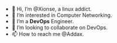 - 👋 Hi, I’m @Xionse, a linux addict.
- 👀 I’m interested in Computer Networking.
- 🌱 I’m a **DevOps** Engineer.
- 💞️ I’m looking to collaborate on DevOps.
- 📫 How to reach me @Addax. 

<!---
Xionse/Xionse is a ✨ special ✨ repository because its `README.md` (this file) appears on your GitHub profile.
You can click the Preview link to take a look at your changes.
--->
